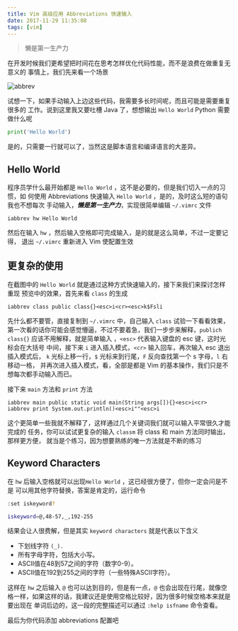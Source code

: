 ```yaml
---
title: Vim 高级应用 Abbreviations 快速输入
date: 2017-11-29 11:35:08
tags: [vim]
---
```


> 懒是第一生产力

<!-- more -->
在开发时候我们更希望把时间花在思考怎样优化代码性能，而不是浪费在做重复无意义的
事情上，我们先来看一个场景

![abbrev](/images/abbreviations.gif)

试想一下，如果手动输入上边这些代码，我需要多长时间呢，而且可能是需要重复很多的
工作。说到这里我又要吐槽 Java 了，想想输出 `Hello World` Python 需要做什么呢
```python
print('Hello World')
```
是的，只需要一行就可以了，当然这是脚本语言和编译语言的大差异。

## Hello World
程序员学什么最开始都是 `Hello World` ，这不是必要的，但是我们切入一点的习惯，如
何使用 Abbreviations 快速输入 `Hello World` ，是的，及时这么短的语句我也不想每次
手动输入，***懒是第一生产力***，实现很简单编辑 `~/.vimrc` 文件
```vim
iabbrev hw Hello World
```
然后在输入 `hw` ，然后输入空格即可完成输入，是的就是这么简单，不过一定要记得，
退出 `~/.vimrc` 重新进入 Vim 使配置生效

## 更复杂的使用
在截图中的 `Hello World` 就是通过这种方式快速输入的，接下来我们来探讨怎样重现
预览中的效果，首先来看 `class` 的生成
```vim
iabbrev class public class{}<esc>i<cr><esc>k$Fsli
```
先什么都不要管，直接复制到 `~/.vimrc` 中，自己输入 `class` 试验一下看看效果，
第一次看的话你可能会感觉懵逼，不过不要着急，我们一步步来解释，`publich class{}`
应该不用解释，就是简单输入 ，`<esc>` 代表输入键盘的 esc 键，这时光标会在大括号
中间，接下来 `i` 进入插入模式，`<cr>` 输入回车，再次输入 esc 退出插入模式后，
`k` 光标上移一行，`$` 光标来到行尾，`F` 反向查找第一个 s 字母，`l` 右移动一格，
并再次进入插入模式，看，全部是都是 Vim 的基本操作，我们只是不想每次都手动输入而已。

接下来 `main` 方法和 `print` 方法
```vim
iabbrev main public static void main(String args[]){}<esc>i<cr>
iabbrev print System.out.println()<esc>i""<esc>i
```
这个更简单一些我就不解释了，这样通过几个关键词我们就可以输入平常很久才能完成的
任务，你可以试试更复杂的输入 `classm` 将 class 和 main 方法同时输出，那样更方便，
就当是个练习，因为想要熟练的唯一方法就是不断的练习

## Keyword Characters
在 `hw` 后输入空格就可以出现`Hello World` ，这已经很方便了，但你一定会问是不是
可以用其他字符替换，答案是肯定的，运行命令
```bash
:set iskeyword?
```
```bash
iskeyword=@,48-57,_,192-255
```
结果会让人很费解，但是其实 `keyword characters` 就是代表以下含义

- 下划线字符 `(_).`
- 所有字母字符，包括大小写。
- ASCII值在48到57之间的字符（数字0-9）。
- ASCII值在192到255之间的字符（一些特殊ASCII字符）。

这样在 `hw` 之后输入 `@` 也可以达到目的，但是有一点，`@` 也会出现在行尾，就像空
格一样，如果这样的话，我建议还是使用空格比较好，因为很多时候空格本来就是要出现在
单词后边的，这一段的完整描述可以通过 `:help isfname` 命令查看。

最后为你代码添加 abbreviations 配置吧

